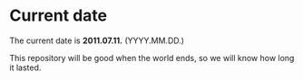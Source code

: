 # Current date

The current date is **2011.07.11.** (YYYY.MM.DD.)

This repository will be good when the world ends, so we will know how long it lasted.